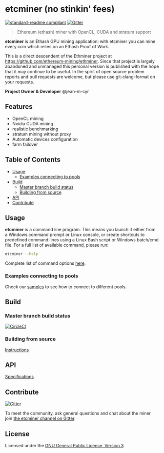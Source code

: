 # etcminer (no stinkin' fees)

[![standard-readme compliant](https://img.shields.io/badge/readme%20style-standard-brightgreen.svg)](https://github.com/RichardLitt/standard-readme)
[![Gitter](https://img.shields.io/gitter/room/nwjs/nw.js.svg)][Gitter]

> Ethereum (ethash) miner with OpenCL, CUDA and stratum support

**etcminer** is an Ethash GPU mining application: with etcminer you can mine every coin which relies on an Ethash Proof of Work.

This is a direct descendent of the Ethminer project at https://github.com/ethereum-mining/ethminer. Since that project
is largely abandoned and unmanaged this personal version is published with the hope that it may continue to be useful. In the spirit
of open source problem reports and pull requests are welcome, but please use git-clang-format on your requests.

**Project Owner & Developer** @jean-m-cyr

## Features

* OpenCL mining
* Nvidia CUDA mining
* realistic benchmarking
* stratum mining without proxy
* Automatic devices configuration
* farm failover

## Table of Contents

* [Usage](#usage)
    * [Examples connecting to pools](#examples-connecting-to-pools)
* [Build](#build)
    * [Master branch build status](#master-branch-build-status)
    * [Building from source](#building-from-source)
* [API](#api)
* [Contribute](#contribute)

## Usage

**etcminer** is a command line program. This means you launch it either
from a Windows command prompt or Linux console, or create shortcuts to
predefined command lines using a Linux Bash script or Windows batch/cmd file.
For a full list of available command, please run:

```sh
etcminer --help
```
Complete list of command options [here](docs/Options.md).

### Examples connecting to pools

Check our [samples](docs/POOL_EXAMPLES_ETH.md) to see how to connect to different pools.

## Build

### Master branch build status

[![CircleCI](https://circleci.com/gh/no-fee-ethereum-mining/etcminer.svg?style=svg)](https://circleci.com/gh/no-fee-ethereum-mining/etcminer)

### Building from source

[Instructions](docs/BUILD.md)

## API

[Specifications](docs/API_DOCUMENTATION.md)

## Contribute

[![Gitter](https://img.shields.io/gitter/room/no-fee-ethereum-mining/etcminer.svg)][Gitter]

To meet the community, ask general questions and chat about the miner join [the etcminer channel on Gitter][Gitter].

## License

Licensed under the [GNU General Public License, Version 3](LICENSE).

[Gitter]: https://gitter.im/no-fee-ethereum-mining/etcminer
